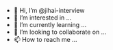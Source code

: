 - 👋 Hi, I’m @jihai-interview
- 👀 I’m interested in ...
- 🌱 I’m currently learning ...
- 💞️ I’m looking to collaborate on ...
- 📫 How to reach me ...

<!---
jihai-interview/jihai-interview is a ✨ special ✨ repository because its `README.md` (this file) appears on your GitHub profile.
You can click the Preview link to take a look at your changes.
--->

